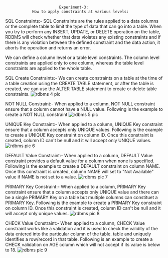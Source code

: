                             Experiment-3:
                How to apply constraints at various levels:
SQL Constraints:-
SQL Constraints are the rules applied to a data columns or the complete table to limit the type of data that can go
into a table. When you try to perform any INSERT, UPDATE, or DELETE operation on the table, RDBMS will
check whether that data violates any existing constraints and if there is any violation between the defined constraint
and the data action, it aborts the operation and returns an error.

We can define a column level or a table level constraints. The column level constraints are applied only to one
column, whereas the table level constraints are applied to the whole table.

SQL Create Constraints:-
We can create constraints on a table at the time of a table creation using the CREATE TABLE statement, or after the
table is created, we can use the ALTER TABLE statement to create or delete table constraints.
![rdbms 4 pic](https://github.com/manvirsinghh/rdbms_2023batch/assets/147043473/711b08d1-7515-4a45-9b48-9716dc0c4a1f)

NOT NULL Constraint:-
When applied to a column, NOT NULL constraint ensure that a column cannot have a NULL value. Following is
the example to create a NOT NULL constraint
![rdbms 5 pic](https://github.com/manvirsinghh/rdbms_2023batch/assets/147043473/7aebe436-cb9e-4163-a229-1d603882ea23)

UNIQUE Key Constraint:-
When applied to a column, UNIQUE Key constraint ensure that a column accepts only UNIQUE values. Following
is the example to create a UNIQUE Key constraint on column ID. Once this constraint is created, column ID can't be
null and it will accept only UNIQUE values.
![rdbms pic 6](https://github.com/manvirsinghh/rdbms_2023batch/assets/147043473/20da890b-d8db-4d68-a7ef-710dde11ffee) 

DEFAULT Value Constraint:-
When applied to a column, DEFAULT Value constraint provides a default value for a column when none is
specified. Following is the example to create a DEFAULT constraint on column NAME. Once this constraint is
created, column NAME will set to "Not Available" value if NAME is not set to a value.
![rdbms pic 7](https://github.com/manvirsinghh/rdbms_2023batch/assets/147043473/aa630441-ce78-4f53-94b7-0968d753b26c) 

PRIMARY Key Constraint:-
When applied to a column, PRIMARY Key constraint ensure that a column accepts only UNIQUE value and there
can be a single PRIMARY Key on a table but multiple columns can constituet a PRIMARY Key. Following is the
example to create a PRIMARY Key constraint on column ID. Once this constraint is created, column ID can't be
null and it will accept only unique values.
![rdbms pic 8](https://github.com/manvirsinghh/rdbms_2023batch/assets/147043473/f0780c58-366d-4677-be35-a52beafd6d97)

CHECK Value Constraint:-
When applied to a column, CHECK Value constraint works like a validation and it is used to check the validity of
the data entered into the particular column of the table. table and uniquely identifies a row/record in that table.
Following is an example to create a CHECK validation on AGE column which will not accept if its value is below
to 18.
![rdbms pic 9](https://github.com/manvirsinghh/rdbms_2023batch/assets/147043473/41957e43-93b8-4186-bdfe-3053e31573b7)







